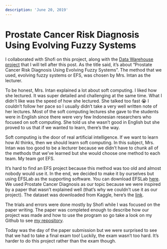 ```yaml
---
description: 'June 20, 2019'
---
```


# Prostate Cancer Risk Diagnosis Using Evolving Fuzzy Systems

I collaborated with Shofi on this project, along with the [Data Warehouse project](diseases-diagnosis-and-patient-rooms-analysis-in-hasan-sadikin-hospital-bandung.md) that I will tell after this post. As the title said, it’s about “Prostate Cancer Risk Diagnosis Using Evolving Fuzzy Systems”. The method that we used, evolving fuzzy systems or EFS, was chosen by Mrs. Intan as the lecturer.

To be honest, Mrs. Intan explained a lot about soft computing. I liked how she lectured. It was super detailed and challenging at the same time. What I didn’t like was the speed of how she lectured. She talked too fast 😭 I couldn’t follow her pace so I usually didn’t take a very well written note of her lectures. Most of the soft computing lectures she gave to the students were in English since there were very few Indonesian researchers who focused on soft computing. She told us she wasn’t good in English but she proved to us that if we wanted to learn, there’s the way.

Soft computing is the door of real artificial intelligence. If we want to learn how AI thinks, then we should learn soft computing. In this subject, Mrs. Intan was too good to be a lecturer because we didn’t have to chunk all of the methods that we’ve learned but she would choose one method to each team. My team got EFS.

It’s hard to find an EFS project because this method was too old and almost nobody would use it. In the end, we decided to make it by ourselves but using EFSLab as the supporting software. You can download EFSLab [here](http://eden.dei.uc.pt/~dourado/eFSLab). We used Prostate Cancer Diagnosis as our topic because we were inspired by a paper that wasn’t explained well \(that’s why we couldn’t use it as our project\). The dataset was downloaded from Kaggle, here’s the [link](https://www.kaggle.com/sajidsaifi/prostate-cancer).

The trials and errors were done mostly by Shofi while I was focused on the paper writing. The paper was completed enough to describe how our project was made and how to use the program so go take a look on my Github to see [my repository](https://github.com/realicejoanne/softcom-project).

Today was the day of the paper submission but we were surprised to see that we had to take a final exam too! Luckily, the exam wasn’t too hard. It’s harder to do this project rather than the exam though.

